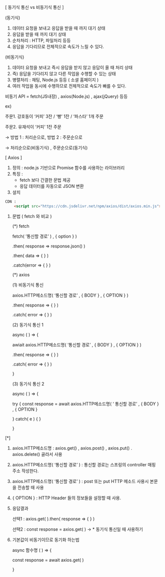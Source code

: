 [ 동기식 통신 vs 비동기식 통신 ]

(동기식)

1. 데이터 요청을 보내고 응답을 받을 때 까지 대기 상태
2. 응답을 받을 때 까지 대기 상태
3. 순차처리 : HTTP, 파일처리 등등
4. 응답을 기다리므로 전체적으로 속도가 느릴 수 있다.

(비동기식)

1. 데이터 요청을 보내고 즉시 응답을 받지 않고 응답이 올 때 처리 상태
2. 즉) 응답을 기다리지 않고 다른 작업을 수행할 수 있는 상태
3. 병렬처리 : 채팅, Node.js 등등 ( 소셜 홈페이지 )
4. 여러 작업을 동시에 수행하므로 전체적으로 속도가 빠를 수 있다.

비동기 API = fetch(JS내장) , axios(Node.js) , ajax(jQuery) 등등

ex)

주문1. 강호동이 ‘커피’ 3잔 / ‘빵’ 1잔 / ‘파스타’ 1개 주문

주문2. 유재석이 ‘커피’ 1잔 주문

→ 방법 1 : 처리순으로, 방법 2 : 주문순으로

→ 처리순으로(비동기식) , 주문순으로(동기식)

[ Axios ]

1. 정의 : node.js 기반으로 Promise 함수를 사용하는 라이브러리
2. 특징 :
    - fetch 보다 간결한 문법 제공
    - 응답 데이터를 자동으로 JSON 변환
3. 설치

```html
CDN :
    <script src="https://cdn.jsdelivr.net/npm/axios/dist/axios.min.js"></script>
```

1. 문법 ( fetch 와 비교 )

   (*) fetch

   fetch( ’통신할 경로’ ) , { option } )

   .then( response ⇒ response.json() )

   .then( data ⇒ { } )

   .catch(error ⇒ { } )

   (*) axios

   (1) 비동기식 통신

   axios.HTTP메소드명( ‘통신할 경로’ , { BODY } , { OPTION } )

   .then( response ⇒ { } )

   .catch( error ⇒ { } )

   (2) 동기식 통신 1

   async ( ) ⇒ {

   awiait axios.HTTP메소드명( ‘통신할 경로’ , { BODY } , { OPTION } )

   .then( response ⇒ { } )

   .catch( error ⇒ { } )

   }

   (3) 동기식 통신 2

   async ( ) ⇒ {

   try { const response = await axios.HTTP메소드명( ‘ 통신할 경로’ , { BODY } , { OPTION }

   } catch( e ) { }

   }


[*]

1. axios.HTTP메소드명 : axios.get() , axios.post() , axios.put() . axios.delete() 골라서 사용
2. axios.HTTP메소드명( ‘통신할 경로’ ) : 통신할 경로는 스프링의 controller 매핑 주소 작성한다.
3. axios.HTTP메소드명( ‘통신할 경로’ ) : post 또는 put HTTP 메소드 사용시 본문을 전송할 때 사용
4. { OPTION } : HTTP Header 들의 정보들을 설정할 때 사용.
5. 응답결과

   선택1 : axios.get( ).then( response ⇒ { } )

   선택2 : const response = axios.get( ) →  * 동기식 통신일 때 사용하기

6. 기본값이 비동기이므로 동기화 하는법

   async 함수명 ( ) ⇒ {

   const response = await axios.get( )

   }